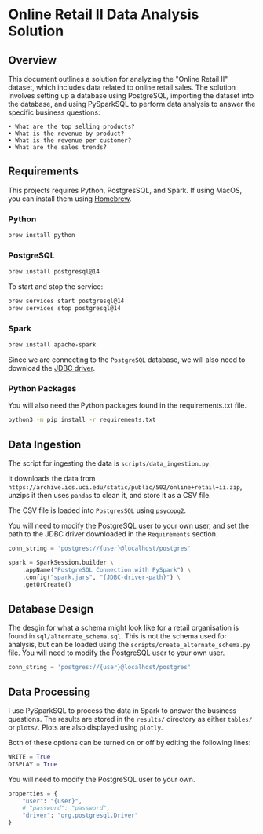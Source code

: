 # Online Retail II Data Analysis Solution

## Overview
This document outlines a solution for analyzing the "Online Retail II" dataset, which includes data related to online retail sales. The solution involves setting up a database using PostgreSQL, importing the dataset into the database, and using PySparkSQL to perform data analysis to answer the specific business questions:

``````
• What are the top selling products?
• What is the revenue by product?
• What is the revenue per customer?
• What are the sales trends?
``````

## Requirements
This projects requires Python, PostgresSQL, and Spark. If using MacOS, you can install them using [Homebrew](https://brew.sh/).

### Python
```bash
brew install python
```

### PostgreSQL
```bash
brew install postgresql@14
```

To start and stop the service:
```bash
brew services start postgresql@14
brew services stop postgresql@14
```

### Spark
```bash
brew install apache-spark
```

Since we are connecting to the `PostgreSQL` database, we will also need to download the [JDBC driver](https://jdbc.postgresql.org/download/).

### Python Packages
You will also need the Python packages found in the requirements.txt file.
```bash
python3 -m pip install -r requirements.txt
```

## Data Ingestion
The script for ingesting the data is `scripts/data_ingestion.py`.

It downloads the data from `https://archive.ics.uci.edu/static/public/502/online+retail+ii.zip`, unzips it
then uses `pandas` to clean it, and store it as a CSV file.

The CSV file is loaded into `PostgresSQL` using `psycopg2`.

You will need to modify the PostgreSQL user to your own user, and set the path to the JDBC driver downloaded in the `Requirements` section.

```python
conn_string = 'postgres://{user}@localhost/postgres'
```

```python
spark = SparkSession.builder \
    .appName("PostgreSQL Connection with PySpark") \
    .config("spark.jars", "{JDBC-driver-path}") \
    .getOrCreate()
```

## Database Design
The desgin for what a schema might look like for a retail organisation is found in `sql/alternate_schema.sql`.
This is not the schema used for analysis, but can be loaded using the `scripts/create_alternate_schema.py` file. You will need to modify the PostgreSQL user to your own user.

```python
conn_string = 'postgres://{user}@localhost/postgres'
```


## Data Processing
I use PySparkSQL to process the data in Spark to answer the business questions.
The results are stored in the `results/` directory as either `tables/` or `plots/`. Plots are also displayed using `plotly`.

Both of these options can be turned on or off by editing the following lines:
```python
WRITE = True
DISPLAY = True
```

You will need to modify the PostgreSQL user to your own.

```python
properties = {
    "user": "{user}",
    # "password": "password",
    "driver": "org.postgresql.Driver"
}
```
